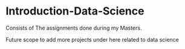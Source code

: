 # Introduction-Data-Science
 
Consists of The assignments done during my Masters.

Future scope to add more projects under here related to data science
